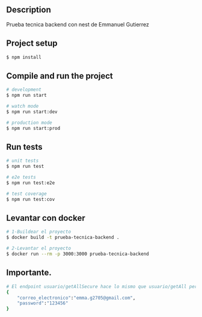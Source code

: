 
## Description

Prueba tecnica backend con nest de Emmanuel Gutierrez

## Project setup

```bash
$ npm install
```

## Compile and run the project

```bash
# development
$ npm run start

# watch mode
$ npm run start:dev

# production mode
$ npm run start:prod
```

## Run tests

```bash
# unit tests
$ npm run test

# e2e tests
$ npm run test:e2e

# test coverage
$ npm run test:cov
```

## Levantar con docker
```bash
# 1-Buildear el proyecto
$ docker build -t prueba-tecnica-backend .

# 2-Levantar el proyecto
$ docker run --rm -p 3000:3000 prueba-tecnica-backend
```

## Importante. 
```bash
# El endpoint usuario/getAllSecure hace lo mismo que usuario/getAll pero para usarlo hay que hacer login en auth/login con los siguientes datos
{
    "correo_electronico":"emma.g2705@gmail.com",
    "password":"123456"
}

```